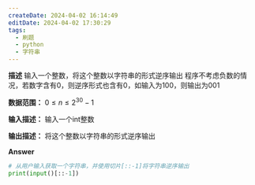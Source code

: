 ```yaml
---
createDate: 2024-04-02 16:14:49
editDate: 2024-04-02 17:30:29
tags:
  - 刷题
  - python
  - 字符串
---
```

**描述**
输入一个整数，将这个整数以字符串的形式逆序输出
程序不考虑负数的情况，若数字含有0，则逆序形式也含有0，如输入为100，则输出为001

**数据范围：** $0≤n≤2^{30}−1$

**输入描述：**
输入一个int整数

**输出描述：**
将这个整数以字符串的形式逆序输出

**Answer**
```python
# 从用户输入获取一个字符串，并使用切片[::-1]将字符串逆序输出
print(input()[::-1])
```
